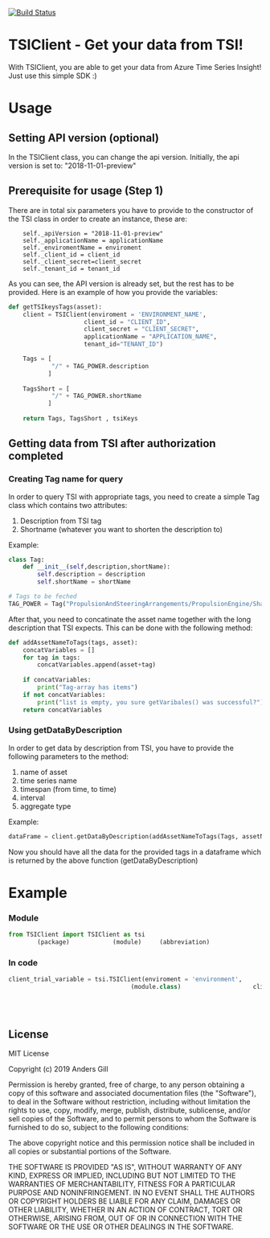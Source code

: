 [![Build Status](https://dev.azure.com/raalabs/One%20Operation%20Analytics%20Serving/_apis/build/status/RaaLabs.TSIClient?branchName=master)](https://dev.azure.com/raalabs/One%20Operation%20Analytics%20Serving/_build/latest?definitionId=8&branchName=master)

# TSIClient - Get your data from TSI!

With TSIClient, you are able to get your data from Azure Time Series Insight! Just use this simple SDK :)

# Usage

## Setting API version (optional)

In the TSIClient class, you can change the api version.
Initially, the api version is set to: "2018-11-01-preview"

## Prerequisite for usage (Step 1)

There are in total six parameters you have to provide to the constructor of the TSI class in order to create an instance, these are:

        self._apiVersion = "2018-11-01-preview"
        self._applicationName = applicationName
        self._enviromentName = enviroment
        self._client_id = client_id
        self._client_secret=client_secret
        self._tenant_id = tenant_id

As you can see, the API version is already set, but the rest has to be provided.
Here is an example of how you provide the variables:

```python
def getTSIkeysTags(asset):
    client = TSIClient(enviroment = 'ENVIRONMENT_NAME',
                     client_id = "CLIENT_ID",
                     client_secret = "CLIENT_SECRET",
                     applicationName = "APPLICATION_NAME",
                     tenant_id="TENANT_ID")

    Tags = [
            "/" + TAG_POWER.description
           ]
   
    TagsShort = [
            "/" + TAG_POWER.shortName
           ]
    
    return Tags, TagsShort , tsiKeys
```

## Getting data from TSI after authorization completed

### Creating Tag name for query

In order to query TSI with appropriate tags, you need to create a simple Tag class which contains two attributes:

1. Description from TSI tag
2. Shortname (whatever you want to shorten the description to)

Example:

```python
class Tag:
    def __init__(self,description,shortName):
        self.description = description
        self.shortName = shortName

# Tags to be feched
TAG_POWER = Tag("PropulsionAndSteeringArrangements/PropulsionEngine/Shaft/ShaftPower+(kW)","ME_ShaftPower")
```

After that, you need to concatinate the asset name together with the long description that TSI expects.
This can be done with the following method:

```python
def addAssetNameToTags(tags, asset):
    concatVariables = []
    for tag in tags:
        concatVariables.append(asset+tag)
    
    if concatVariables:
        print("Tag-array has items")
    if not concatVariables:
        print("list is empty, you sure getVaribales() was successful?")
    return concatVariables
```

### Using getDataByDescription

In order to get data by description from TSI, you have to provide the following parameters to the method:

1. name of asset
2. time series name
3. timespan (from time, to time)
4. interval
5. aggregate type

Example: 

```python
dataFrame = client.getDataByDescription(addAssetNameToTags(Tags, assetName), TSName, timespan=[timeFrom,timeTo], interval=intervalRequested, aggregate=aggType)
```
Now you should have all the data for the provided tags in a dataframe which is returned by the above function (getDataByDescription)

# Example

### Module

```python 
from TSIClient import TSIClient as tsi
        (package)            (module)     (abbreviation)
```
 
### In code

```python
client_trial_variable = tsi.TSIClient(enviroment = 'environment',
                                  (module.class)                    client_id = "ID",
                                                                             client_secret = "the_password_is_secret",
                                                                              applicationName = "app_name",
                                                                              tenant_id="another_ID")
```


License
----

MIT License

Copyright (c) 2019 Anders Gill

Permission is hereby granted, free of charge, to any person obtaining a copy
of this software and associated documentation files (the "Software"), to deal
in the Software without restriction, including without limitation the rights
to use, copy, modify, merge, publish, distribute, sublicense, and/or sell
copies of the Software, and to permit persons to whom the Software is
furnished to do so, subject to the following conditions:

The above copyright notice and this permission notice shall be included in all
copies or substantial portions of the Software.

THE SOFTWARE IS PROVIDED "AS IS", WITHOUT WARRANTY OF ANY KIND, EXPRESS OR
IMPLIED, INCLUDING BUT NOT LIMITED TO THE WARRANTIES OF MERCHANTABILITY,
FITNESS FOR A PARTICULAR PURPOSE AND NONINFRINGEMENT. IN NO EVENT SHALL THE
AUTHORS OR COPYRIGHT HOLDERS BE LIABLE FOR ANY CLAIM, DAMAGES OR OTHER
LIABILITY, WHETHER IN AN ACTION OF CONTRACT, TORT OR OTHERWISE, ARISING FROM,
OUT OF OR IN CONNECTION WITH THE SOFTWARE OR THE USE OR OTHER DEALINGS IN THE
SOFTWARE.



